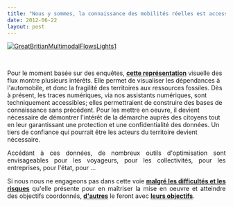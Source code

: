 ```yaml
---
title: "Nous y sommes, la connaissance des mobilités réelles est accessible"
date: 2012-06-22
layout: post
---
```


<p><a class="asset-img-link" href="/wp-content/uploads/sites/6/old/6a0120a66d2ad4970b0177429e2ea7970d-pi.png"><img alt="GreatBritianMultimodalFlowsLights1" border="0" class="asset  asset-image at-xid-6a0120a66d2ad4970b0177429e2ea7970d image-full" src="/wp-content/uploads/sites/6/old/6a0120a66d2ad4970b0177429e2ea7970d-800wi.png" title="GreatBritianMultimodalFlowsLights1" /></a></p> <p style="text-align: justify"> </p>   <!--more-->  Pour le moment basée sur des enquêtes, <a href="http://geographics.blogs.casa.ucl.ac.uk/2012/06/21/visualising-flows-great-britain-journey-to-work/" target="_blank"><strong>cette représentation</strong></a> visuelle des flux montre plusieurs intérêts. Elle permet de visualiser les dépendances à l'automobile, et donc la fragilité des territoires aux ressources fossiles. Dès à présent, les traces numériques, via nos assistants numériques, sont techniquement accessibles; elles permettraient de construire des bases de connaissance sans précédent. Pour les mettre en oeuvre, il devient nécessaire de démontrer l'intérêt de la démarche auprès des citoyens tout en leur garantissant une protection et une confidentialité des données. Un tiers de confiance qui pourrait être les acteurs du territoire devient nécessaire. <p style="text-align: justify">Accédant à ces données, de nombreux outils d'optimisation sont envisageables pour les voyageurs, pour les collectivités, pour les entreprises, pour l'état, pour ...</p> <p style="text-align: justify">Si nous nous ne engageons pas dans cette voie <a href="/2010/09/metanote-tdf-7-la-donnee-enjeu-strategique-des-mobilites-multimodales-quelles-perspectives.html" target="_blank"><strong>malgré les difficultés et les risques</strong></a> qu'elle présente pour en maîtriser la mise en oeuvre et atteindre des objectifs coordonnés, <a href="http://owni.fr/revue-du-web/google-maps-vous-traque/" target="_blank"><strong>d'autres</strong></a> le feront avec <a href="/2012/06/lacces-a-de-nouvelles-donnees-risques-et-opportunites.html" target="_blank"><strong>leurs objectifs</strong></a>.</p>
